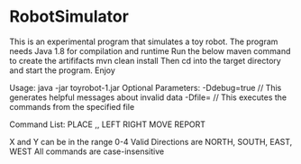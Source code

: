 RobotSimulator
==============

This is an experimental program that simulates a toy robot.
The program needs Java 1.8 for compilation and runtime
Run the below maven command to create the artififacts
mvn clean install
Then cd into the target directory and start the program.
Enjoy

Usage: java <optional parameters> -jar toyrobot-1.jar
Optional Parameters:
   -Ddebug=true                     // This generates helpful messages about invalid data
   -Dfile=<filename with full path> // This executes the commands from the specified file

Command List:
   PLACE <X>,<Y>,<Direction>
   LEFT
   RIGHT
   MOVE
   REPORT

X and Y can be in the range 0-4
Valid Directions are NORTH, SOUTH, EAST, WEST
All commands are case-insensitive

